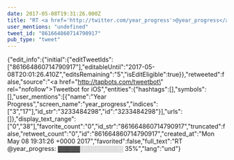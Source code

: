 ```yaml
---
date: 2017-05-08T19:31:26.000Z
title: "RT <a href='http://twitter.com/year_progress'>@year_progress</a>: ▓▓▓▓▓░░░░░░░░░░ 35%″"
user_mentions: "undefined"
tweet_id: "861664860714790917"
pub_type: "tweet"
---
```

{"edit_info":{"initial":{"editTweetIds":["861664860714790917"],"editableUntil":"2017-05-08T20:01:26.410Z","editsRemaining":"5","isEditEligible":true}},"retweeted":false,"source":"<a href=\"http://tapbots.com/tweetbot\" rel=\"nofollow\">Tweetbot for iΟS</a>","entities":{"hashtags":[],"symbols":[],"user_mentions":[{"name":"Year Progress","screen_name":"year_progress","indices":["3","17"],"id_str":"3233484298","id":"3233484298"}],"urls":[]},"display_text_range":["0","38"],"favorite_count":"0","id_str":"861664860714790917","truncated":false,"retweet_count":"0","id":"861664860714790917","created_at":"Mon May 08 19:31:26 +0000 2017","favorited":false,"full_text":"RT @year_progress: ▓▓▓▓▓░░░░░░░░░░ 35%","lang":"und"}
